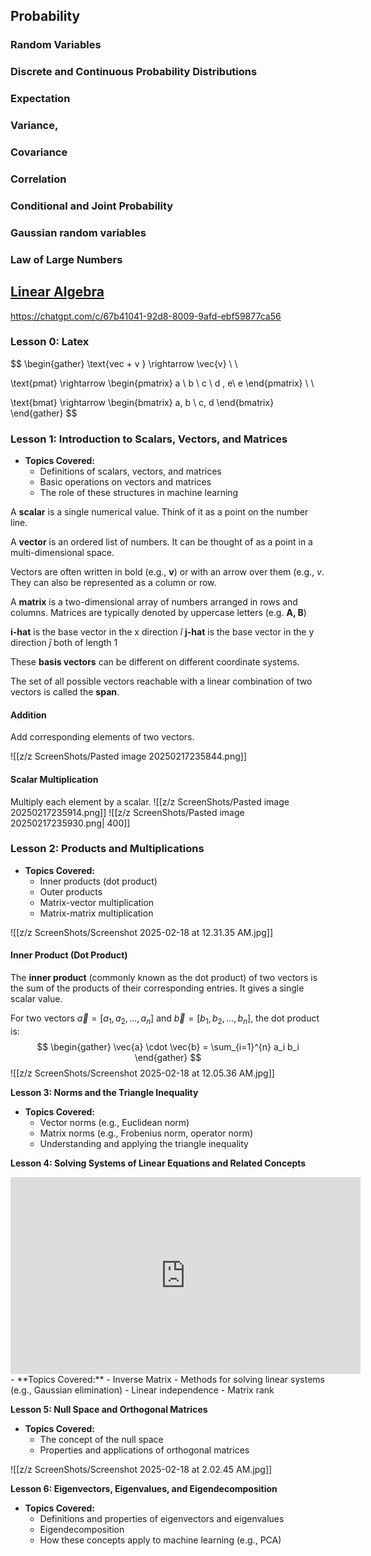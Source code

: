 ## Probability
### Random Variables
### Discrete and Continuous Probability Distributions
### Expectation
### Variance,
### Covariance
### Correlation
### Conditional and Joint Probability
### Gaussian random variables 
### Law of Large Numbers

## [Linear Algebra](http://web.stanford.edu/class/cs246/handouts/CS246_LinAlg_review.pdf)
https://chatgpt.com/c/67b41041-92d8-8009-9afd-ebf59877ca56
### Lesson 0:  Latex

$$
\begin{gather}
\text{vec + v } \rightarrow \vec{v} \\ \\

\text{pmat} \rightarrow \begin{pmatrix}
a \ b \ c  \\
d , e\\
e
\end{pmatrix} \\ \\

\text{bmat} \rightarrow
\begin{bmatrix}
a, b \\
c, d
\end{bmatrix}
\end{gather}
$$
### Lesson 1: Introduction to Scalars, Vectors, and Matrices

- **Topics Covered:**
    - Definitions of scalars, vectors, and matrices
    - Basic operations on vectors and matrices
    - The role of these structures in machine learning

A **scalar** is a single numerical value. Think of it as a point on the number line.

A **vector** is an ordered list of numbers. It can be thought of as a point in a multi-dimensional space.

Vectors are often written in bold (e.g., **v**) or with an arrow over them (e.g., $v$. They can also be represented as a column or row.

A **matrix** is a two-dimensional array of numbers arranged in rows and columns. Matrices are typically denoted by uppercase letters (e.g. **A, B**)

**i-hat** is the base vector in the x direction $\hat{i}$
**j-hat** is the base vector in the y direction $\hat{j}$
both of length 1

These **basis vectors** can be different on different coordinate systems.

The set of all possible vectors reachable with a linear combination of two vectors is called the **span**.
#### Addition
Add corresponding elements of two vectors.

![[z/z ScreenShots/Pasted image 20250217235844.png]]

#### Scalar Multiplication
Multiply each element by a scalar.
![[z/z ScreenShots/Pasted image 20250217235914.png]]
![[z/z ScreenShots/Pasted image 20250217235930.png| 400]]



### Lesson 2: Products and Multiplications

- **Topics Covered:**
    - Inner products (dot product)
    - Outer products
    - Matrix-vector multiplication
    - Matrix-matrix multiplication

![[z/z ScreenShots/Screenshot 2025-02-18 at 12.31.35 AM.jpg]]
#### Inner Product (Dot Product)

The **inner product** (commonly known as the dot product) of two vectors is the sum of the products of their corresponding entries. It gives a single scalar value.

For two vectors $\vec{a} = [a_1, a_2, \dots, a_n]$ and $\vec{b} = [b_1, b_2, \dots, b_n]$, the dot product is:
$$
\begin{gather}
\vec{a} \cdot \vec{b} = \sum_{i=1}^{n} a_i b_i
\end{gather}
$$
![[z/z ScreenShots/Screenshot 2025-02-18 at 12.05.36 AM.jpg]]



**Lesson 3: Norms and the Triangle Inequality**

- **Topics Covered:**
    - Vector norms (e.g., Euclidean norm)
    - Matrix norms (e.g., Frobenius norm, operator norm)
    - Understanding and applying the triangle inequality

**Lesson 4: Solving Systems of Linear Equations and Related Concepts**
<iframe width="560" height="315" src="https://www.youtube.com/embed/uQhTuRlWMxw?si=y9-ZNwxitPjc56LF" title="YouTube video player" frameborder="0" allow="accelerometer; autoplay; clipboard-write; encrypted-media; gyroscope; picture-in-picture; web-share" referrerpolicy="strict-origin-when-cross-origin" allowfullscreen></iframe>
- **Topics Covered:**
	- Inverse Matrix
    - Methods for solving linear systems (e.g., Gaussian elimination)
    - Linear independence
    - Matrix rank

**Lesson 5: Null Space and Orthogonal Matrices**

- **Topics Covered:**
    - The concept of the null space
    - Properties and applications of orthogonal matrices

![[z/z ScreenShots/Screenshot 2025-02-18 at 2.02.45 AM.jpg]]

**Lesson 6: Eigenvectors, Eigenvalues, and Eigendecomposition**

- **Topics Covered:**
    - Definitions and properties of eigenvectors and eigenvalues
    - Eigendecomposition
    - How these concepts apply to machine learning (e.g., PCA)
